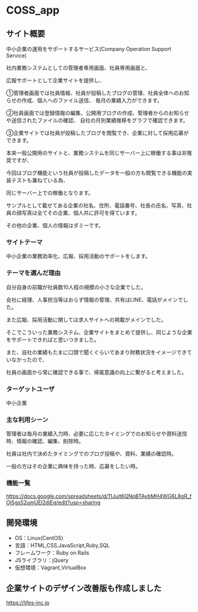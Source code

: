 # COSS_app

## サイト概要
中小企業の運用をサポートするサービス(Company Operation Support Service)

社内業務システムとしての管理者専用画面、社員専用画面と、

広報サポートとして企業サイトを提供し、

①管理者画面では社員情報、社員が投稿したブログの管理、社員全体へのお知らせの作成、個人へのファイル送信、
毎月の業績入力ができます。

②社員画面では登録情報の編集、公開用ブログの作成、管理者からのお知らせや送信されたファイルの確認、
自社の月別業績推移をグラフで確認できます。

③企業サイトでは社員が投稿したブログを閲覧でき、企業に対して採用応募ができます。

本来一般公開用のサイトと、業務システムを同じサーバー上に稼働する事は非推奨ですが、

今回はブログ機能という社員が投稿したデータを一般の方も閲覧できる機能の実装テストも兼ねている為、

同じサーバー上での稼働となります。

サンプルとして載せてある企業の社名、住所、電話番号、社長の氏名、写真、社員の顔写真は全てその企業、個人共に許可を得ています。

その他の企業、個人の情報はダミーです。

### サイトテーマ
中小企業の業務効率化、広報、採用活動のサポートをします。

### テーマを選んだ理由
自分自身の前職が社員数10人程の規模の小さな企業でした。

会社に経理、人事担当等はおらず情報の管理、共有はLINE、電話がメインでした。

また広報、採用活動に関しては求人サイトへの掲載がメインでした。

そこでこういった業務システム、企業サイトをまとめて提供し、同じような企業をサポートできればと思いつきました。

また、自社の業績もたまに口頭で聞くぐらいであまり財務状況をイメージできていなかったので、

社員の画面から常に確認できる事で、帰属意識の向上に繋がると考えました。

### ターゲットユーザ
中小企業

### 主な利用シーン
管理者は毎月の業績入力時、必要に応じたタイミングでのお知らせや資料送信時、情報の確認、編集、削除時。

社員は社内で決めたタイミングでのブログ投稿や、資料、業績の確認時。

一般の方はその企業に興味を持った時、応募をしたい時。

### 機能一覧
https://docs.google.com/spreadsheets/d/11Juit6QNpBTAybMH4WG6L8gR_fOj5gs52umUEl2diEg/edit?usp=sharing

## 開発環境
- OS：Linux(CentOS)
- 言語：HTML,CSS,JavaScript,Ruby,SQL
- フレームワーク：Ruby on Rails
- JSライブラリ：jQuery
- 仮想環境：Vagrant,VirtualBox

## 企業サイトのデザイン改善版も作成しました

https://lifes-inc.jp
